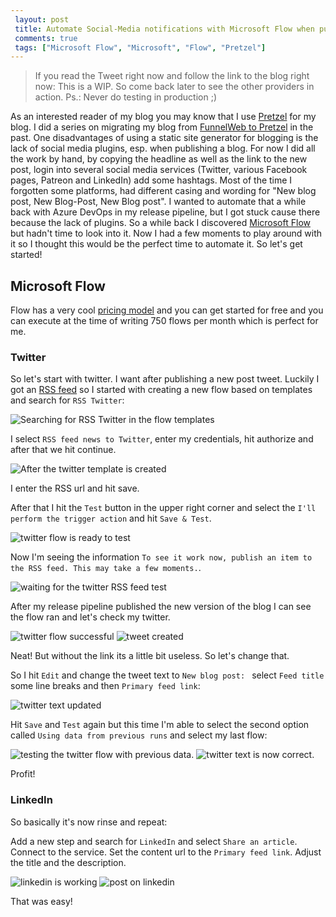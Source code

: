 ```yaml
---
 layout: post 
 title: Automate Social-Media notifications with Microsoft Flow when publishing a new Blog-Post
 comments: true
 tags: ["Microsoft Flow", "Microsoft", "Flow", "Pretzel"]
---
```


> If you read the Tweet right now and follow the link to the blog right now: This is a WIP.
> So come back later to see the other providers in action.
> Ps.: Never do testing in production ;)

As an interested reader of my blog you may know that I use [Pretzel](//github.com/Code52/pretzel) for my blog. I did a series on migrating my blog from [FunnelWeb to Pretzel](/series/migrating-from-funnelweb-to-pretzel/) in the past. One disadvantages of using a static site generator for blogging is the lack of social media plugins, esp. when publishing a blog. For now I did all the work by hand, by copying the headline as well as the link to the new post, login into several social media services (Twitter, various Facebook pages, Patreon and LinkedIn) add some hashtags. Most of the time I forgotten some platforms, had different casing and wording for "New blog post, New Blog-Post, New Blog post". I wanted to automate that a while back with Azure DevOps in my release pipeline, but I got stuck cause there because the lack of plugins. So a while back I discovered [Microsoft Flow](//flow.microsoft.com) but hadn't time to look into it. Now I had a few moments to play around with it so I thought this would be the perfect time to automate it. So let's get started!

## Microsoft Flow

Flow has a very cool [pricing model](//flow.microsoft.com/pricing/) and you can get started for free and you can execute at the time of writing 750 flows per month which is perfect for me.

### Twitter

So let's start with twitter. I want after publishing a new post tweet. Luckily I got an [RSS feed](/rss.xml) so I started with creating a new flow based on templates and search for `RSS Twitter`:

![Searching for RSS Twitter in the flow templates](/img/posts/2019/2019-08-21-flow-twitter-1.png)

I select `RSS feed news to Twitter`, enter my credentials, hit authorize and after that we hit continue.

![After the twitter template is created](/img/posts/2019/2019-08-21-flow-twitter-2.png)

I enter the RSS url and hit save.

After that I hit the `Test` button in the upper right corner and select the `I'll perform the trigger action` and hit `Save & Test`.

![twitter flow is ready to test](/img/posts/2019/2019-08-21-flow-twitter-3.png)

Now I'm seeing the information `To see it work now, publish an item to the RSS feed. This may take a few moments.`.

![waiting for the twitter RSS feed test](/img/posts/2019/2019-08-21-flow-twitter-4.png)

After my release pipeline published the new version of the blog I can see the flow ran and let's check my twitter.

![twitter flow successful](/img/posts/2019/2019-08-21-flow-twitter-5.png)
![tweet created](/img/posts/2019/2019-08-21-flow-twitter-6.png)

Neat! But without the link its a little bit useless. So let's change that.

So I hit `Edit` and change the tweet text to `New blog post: ` select `Feed title` some line breaks and then `Primary feed link`:

![twitter text updated](/img/posts/2019/2019-08-21-flow-twitter-7.png)

Hit `Save` and `Test` again but this time I'm able to select the second option called `Using data from previous runs` and select my last flow:

![testing the twitter flow with previous data](/img/posts/2019/2019-08-21-flow-twitter-8.png).
![twitter text is now correct](/img/posts/2019/2019-08-21-flow-twitter-9.png).

Profit!

### LinkedIn

So basically it's now rinse and repeat:

Add a new step and search for `LinkedIn` and select `Share an article`. Connect to the service. Set the content url to the `Primary feed link`. Adjust the title and the description.

![linkedin is working](/img/posts/2019/2019-08-21-flow-linkedin-1.png)
![post on linkedin](/img/posts/2019/2019-08-21-flow-linkedin-2.png)

That was easy!

